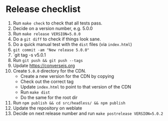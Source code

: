 # Release checklist

1. Run `make check` to check that all tests pass.
2. Decide on a version number, e.g. 5.0.0
3. Run `make release VERSION=5.0.0`
4. Do a `git diff` to check if things look sane.
5. Do a quick manual test with the `dist` files (via `index.html`)
6. `git commit -am "New release 5.0.0"`
7. `git tag -s v5.0.1
8. Run `git push && git push --tags`
9. Update https://conversejs.org
10. Create `5.0.0` directory for the CDN.
    * Create a new version for the CDN by copying
    * Check out the correct tag
    * Update `index.html` to point to that version of the CDN
    * Run `make dist`
    * Do the same for the root dir
11. Run `npm publish && cd src/headless/ && npm publish`
12. Update the repository on weblate
13. Decide on next release number and run `make postrelease VERSION=5.0.2`
